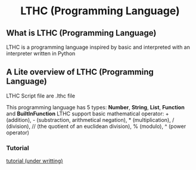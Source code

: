 <div align="center">

# LTHC (Programming Language)

<div align="left">

## What is LTHC (Programming Language)

LTHC is a programming language inspired by basic and interpreted with an interpreter written in Python

## A Lite overview of LTHC (Programming Language)

LTHC Script file are .lthc file

This programming language has 5 types: **Number**, **String**, **List**, **Function** and **BuiltInFunction**
LTHC support basic mathematical operator: + (addition), - (substraction, arithmetical negation), * (multiplication), / (division), // (the quotient of an euclidean division), % (modulo), ^ (power operator)

### Tutorial

<a href="./TUTORIAL.md">tutorial (under writting)</a>
